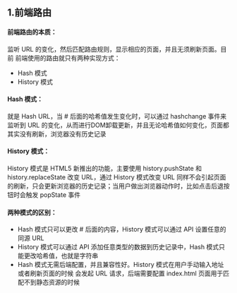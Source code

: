 ## 1.前端路由
#### 前端路由的本质：
监听 URL 的变化，然后匹配路由规则，显示相应的页面，并且无须刷新页面。目前 前端使用的路由就只有两种实现方式：
- Hash 模式
- History 模式
	
#### Hash 模式：
就是 Hash URL，当 # 后面的哈希值发生变化时，可以通过 hashchange 事件来 监听到 URL 的变化，从而进行DOM卸载更新，并且无论哈希值如何变化，页面都其实没有刷新，浏览器没有历史记录
	
#### History 模式：
History 模式是 HTML5 新推出的功能，主要使用 history.pushState 和 history.replaceState 改变 URL，通过 History 模式改变 URL 同样不会引起页面的刷新，只会更新浏览器的历史记录；当用户做出浏览器动作时，比如点击后退按钮时会触发 popState 事件

#### 两种模式的区别：
- Hash 模式只可以更改 # 后面的内容，History 模式可以通过 API 设置任意的同源 URL
- History 模式可以通过 API 添加任意类型的数据到历史记录中，Hash 模式只能更改哈希值，也就是字符串
- Hash 模式无需后端配置，并且兼容性好。History 模式在用户手动输入地址或者刷新页面的时候 会发起 URL 请求，后端需要配置 index.html 页面用于匹配不到静态资源的时候
